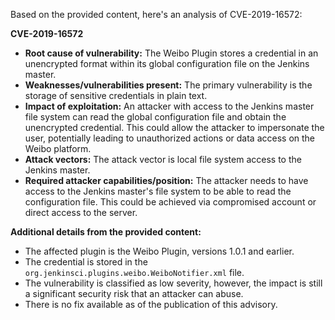 Based on the provided content, here's an analysis of CVE-2019-16572:

**CVE-2019-16572**

*   **Root cause of vulnerability:** The Weibo Plugin stores a credential in an unencrypted format within its global configuration file on the Jenkins master.
*   **Weaknesses/vulnerabilities present:**  The primary vulnerability is the storage of sensitive credentials in plain text.
*   **Impact of exploitation:** An attacker with access to the Jenkins master file system can read the global configuration file and obtain the unencrypted credential. This could allow the attacker to impersonate the user, potentially leading to unauthorized actions or data access on the Weibo platform.
*   **Attack vectors:** The attack vector is local file system access to the Jenkins master.
*   **Required attacker capabilities/position:** The attacker needs to have access to the Jenkins master's file system to be able to read the configuration file. This could be achieved via compromised account or direct access to the server.

**Additional details from the provided content:**

*   The affected plugin is the Weibo Plugin, versions 1.0.1 and earlier.
*   The credential is stored in the `org.jenkinsci.plugins.weibo.WeiboNotifier.xml` file.
*   The vulnerability is classified as low severity, however, the impact is still a significant security risk that an attacker can abuse.
*   There is no fix available as of the publication of this advisory.